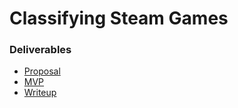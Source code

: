 # Classifying Steam Games

### Deliverables

- [Proposal](<./proposal.md>)
- [MVP](</mvp.md>)
- [Writeup](</writeup.md>)


